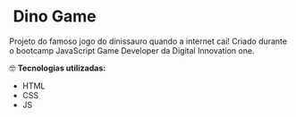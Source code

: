 # ​ Dino Game​​

Projeto do famoso jogo do dinissauro quando a internet cai! Criado durante o bootcamp JavaScript Game Developer da Digital Innovation one.



:nerd_face: **Tecnologias utilizadas:**



- HTML
- CSS
- JS

